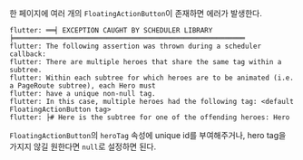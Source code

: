 한 페이지에 여러 개의 `FloatingActionButton`이 존재하면 에러가 발생한다.  
```
flutter: ══╡ EXCEPTION CAUGHT BY SCHEDULER LIBRARY ╞═════════════════════════════════════════════════════════
flutter: The following assertion was thrown during a scheduler callback:
flutter: There are multiple heroes that share the same tag within a subtree.
flutter: Within each subtree for which heroes are to be animated (i.e. a PageRoute subtree), each Hero must
flutter: have a unique non-null tag.
flutter: In this case, multiple heroes had the following tag: <default FloatingActionButton tag>
flutter: ├# Here is the subtree for one of the offending heroes: Hero
```

`FloatingActionButton`의 `heroTag` 속성에 unique id를 부여해주거나, hero tag을 가지지 않길 원한다면 `null`로 설정하면 된다.  
